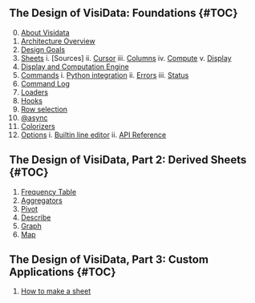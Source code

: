 ## The Design of VisiData: Foundations {#TOC}

0. [About Visidata](/about)
1. [Architecture Overview](/design/overview)
2. [Design Goals](/design/goals)
3. [Sheets](/design/sheets)
    i. [Sources]
    ii. [Cursor]()
    iii. [Columns]()
    iv. [Compute]()
    v. [Display]()
4. [Display and Computation Engine](/design/engine)
5. [Commands](/design/commands)
    i. [Python integration](/design/commands#python)
    ii. [Errors](/design/commands#errors)
    iii. [Status](/design/commands#status)
6. [Command Log](/design/commandlog)
7. [Loaders](/design/loaders)
8. [Hooks](/design/hooks)
9. [Row selection](/design/selected)
10. [@async](/design/async)
11. [Colorizers](/design/color)
12. [Options](/design/options)
    i. [Builtin line editor](/design/editor)
    ii. [API Reference](/design/api)

<!-- end of list -->

## The Design of VisiData, Part 2: Derived Sheets {#TOC}

1. [Frequency Table]()
2. [Aggregators](/design/aggregators)
3. [Pivot]()
4. [Describe]()
5. [Graph]()
6. [Map](/design/)

<!-- end of list -->

## The Design of VisiData, Part 3: Custom Applications {#TOC}

1. [How to make a sheet](/howto/sheet)

<!-- end of list -->
